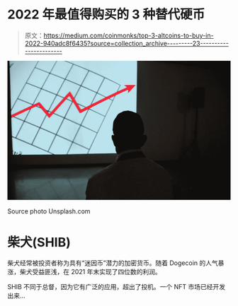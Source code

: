 # 2022 年最值得购买的 3 种替代硬币

> 原文：<https://medium.com/coinmonks/top-3-altcoins-to-buy-in-2022-940adc8f6435?source=collection_archive---------23----------------------->

![](img/94f8e4ba4134bbab01d4390de6d7de6b.png)

Source photo Unsplash.com

# 柴犬(SHIB)

柴犬经常被投资者称为具有“迷因币”潜力的加密货币。随着 Dogecoin 的人气暴涨，柴犬受益匪浅，在 2021 年末实现了四位数的利润。

SHIB 不同于总督，因为它有广泛的应用，超出了投机。一个 NFT 市场已经开发出来…